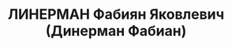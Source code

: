 ---
title: ЛИНЕРМАН Фабиян Яковлевич (Динерман Фабиан)
description: "Род. в 1898, г. Варшава, еврей, б/п. Проживал: г. Ленинград, Бородинская\
  \ ул., д. 1, кв. 4. Ст. диспетчер цеха фабрики \"Красное знамя\" \n  Арестован 29.08.1937.\
  \ Обв. по ст. 58-7-11 УК РСФСР. Приговор: выездная сессия ВК ВС СССР в г. Ленинград,\
  \ 02.12.1937 – ВМН. Расстрелян 02.12.1937"
---